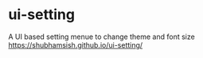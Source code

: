 # ui-setting
A UI based setting menue to change theme and font size 
https://shubhamsish.github.io/ui-setting/
